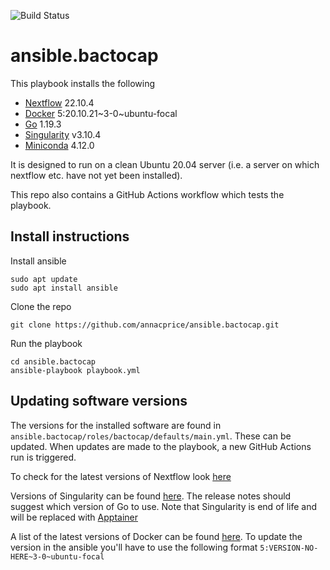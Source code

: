 ![Build Status](https://github.com/annacprice/ansible.bactocap/workflows/ansible-ci/badge.svg)
# ansible.bactocap

This playbook installs the following
* [Nextflow](https://www.nextflow.io) 22.10.4
* [Docker](https://www.docker.com) 5:20.10.21\~3-0~ubuntu-focal
* [Go](https://go.dev) 1.19.3
* [Singularity](https://sylabs.io/singularity) v3.10.4
* [Miniconda](https://docs.conda.io/en/latest/miniconda.html) 4.12.0

It is designed to run on a clean Ubuntu 20.04 server (i.e. a server on which nextflow etc. have not yet been installed).

This repo also contains a GitHub Actions workflow which tests the playbook.

## Install instructions
Install ansible
```
sudo apt update
sudo apt install ansible
```

Clone the repo
```
git clone https://github.com/annacprice/ansible.bactocap.git
```
Run the playbook
```
cd ansible.bactocap
ansible-playbook playbook.yml
```

## Updating software versions
The versions for the installed software are found in `ansible.bactocap/roles/bactocap/defaults/main.yml`. 
These can be updated. When updates are made to the playbook, a new GitHub Actions run is triggered.

To check for the latest versions of Nextflow look [here](https://github.com/nextflow-io/nextflow/releases)

Versions of Singularity can be found [here](https://github.com/sylabs/singularity/releases). 
The release notes should suggest which version of Go to use.
Note that Singularity is end of life and will be replaced with [Apptainer](https://github.com/apptainer/apptainer)

A list of the latest versions of Docker can be found [here](https://docs.docker.com/engine/release-notes/). 
To update the version in the ansible you'll have to use the following format `5:VERSION-NO-HERE~3-0~ubuntu-focal`

